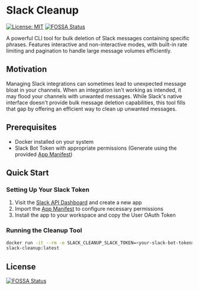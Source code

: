 # Slack Cleanup

[![License: MIT](https://img.shields.io/badge/License-MIT-yellow.svg)](https://opensource.org/licenses/MIT)
[![FOSSA Status](https://app.fossa.com/api/projects/git%2Bgithub.com%2F0x77dev%2Fslack-cleanup.svg?type=shield)](https://app.fossa.com/projects/git%2Bgithub.com%2F0x77dev%2Fslack-cleanup?ref=badge_shield)

A powerful CLI tool for bulk deletion of Slack messages containing specific phrases. Features interactive and non-interactive modes, with built-in rate limiting and pagination to handle large message volumes efficiently.

## Motivation

Managing Slack integrations can sometimes lead to unexpected message bloat in your channels. When an integration isn't working as intended, it may flood your channels with unwanted messages. While Slack's native interface doesn't provide bulk message deletion capabilities, this tool fills that gap by offering an efficient way to clean up unwanted messages.

## Prerequisites

- Docker installed on your system
- Slack Bot Token with appropriate permissions (Generate using the provided [App Manifest](./app_manifest.json))

## Quick Start

### Setting Up Your Slack Token

1. Visit the [Slack API Dashboard](https://api.slack.com/apps) and create a new app
2. Import the [App Manifest](./app_manifest.json) to configure necessary permissions
3. Install the app to your workspace and copy the User OAuth Token

### Running the Cleanup Tool

```bash
docker run -it --rm -e SLACK_CLEANUP_SLACK_TOKEN=<your-slack-bot-token> ghcr.io/0x77dev/
slack-cleanup:latest
```


## License
[![FOSSA Status](https://app.fossa.com/api/projects/git%2Bgithub.com%2F0x77dev%2Fslack-cleanup.svg?type=large)](https://app.fossa.com/projects/git%2Bgithub.com%2F0x77dev%2Fslack-cleanup?ref=badge_large)
